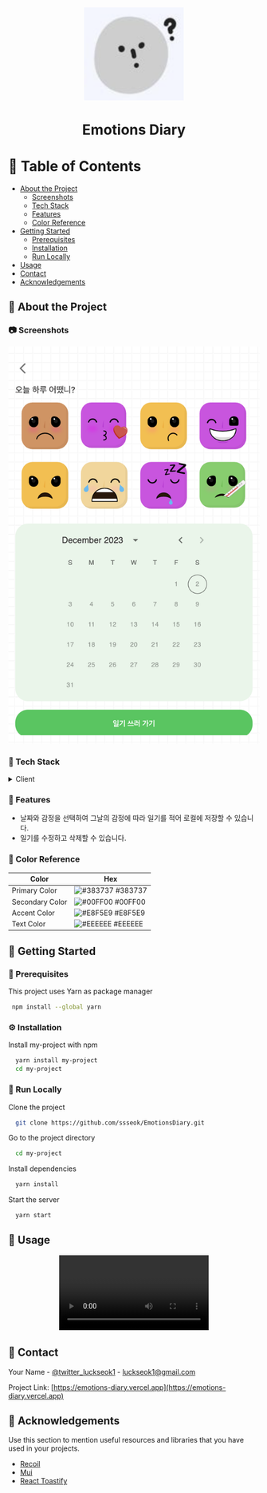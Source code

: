 <div align="center">

  <img src="public/emotion.png" alt="logo" width="200" height="auto" />
  <h1>Emotions Diary</h1>
</div>

<!-- Table of Contents -->

# 📔 Table of Contents

- [About the Project](#🌟-about-the-project)
  - [Screenshots](#📷-screenshots)
  - [Tech Stack](#👾-tech-stack)
  - [Features](#🎯-features)
  - [Color Reference](#🎨-color-reference)
  <!-- - [Environment Variables](#key-environment-variables) -->
- [Getting Started](#🧰-getting-started)
  - [Prerequisites](#🚨-prerequisites)
  - [Installation](#⚙️-installation)
  - [Run Locally](#🏃-run-locally)
    <!-- - [Running Tests](#test_tube-running-tests) -->
    <!-- - [Deployment](#triangular_flag_on_post-deployment) -->
- [Usage](#👀-usage)
  <!-- - [Roadmap](#compass-roadmap) -->
  <!-- - [Contributing](#wave-contributing) -->
    <!-- - [Code of Conduct](#scroll-code-of-conduct) -->
  <!-- - [FAQ](#grey_question-faq) -->
  <!-- - [License](#warning-license) -->
- [Contact](#🤝-contact)
- [Acknowledgements](#💎-acknowledgements)

<!-- About the Project -->

## 🌟 About the Project

<!-- Screenshots -->

### 📷 Screenshots

<div align="center"> 
  <img src="public/myimg.png" alt="screenshot" />
</div>

<!-- TechStack -->

### 👾 Tech Stack

<details>
  <summary>Client</summary>
  <ul>
    <li><a href="https://www.typescriptlang.org/">Typescript</a></li>
    <li><a href="https://reactjs.org/">React.js</a></li>
    <li><a href="https://tailwindcss.com/">TailwindCSS</a></li>
  </ul>
</details>

<!-- <details>
  <summary>Server</summary>
  <ul>
    <li><a href="https://www.typescriptlang.org/">Typescript</a></li>
    <li><a href="https://expressjs.com/">Express.js</a></li>
    <li><a href="https://go.dev/">Golang</a></li>
    <li><a href="https://nestjs.com/">Nest.js</a></li>
    <li><a href="https://socket.io/">SocketIO</a></li>
    <li><a href="https://www.prisma.io/">Prisma</a></li>
    <li><a href="https://www.apollographql.com/">Apollo</a></li>
    <li><a href="https://graphql.org/">GraphQL</a></li>
  </ul>
</details>

<details>
<summary>Database</summary>
  <ul>
    <li><a href="https://www.mysql.com/">MySQL</a></li>
    <li><a href="https://www.postgresql.org/">PostgreSQL</a></li>
    <li><a href="https://redis.io/">Redis</a></li>
    <li><a href="https://neo4j.com/">Neo4j</a></li>
    <li><a href="https://www.mongodb.com/">MongoDB</a></li>
  </ul>
</details>

<details>
<summary>DevOps</summary>
  <ul>
    <li><a href="https://www.docker.com/">Docker</a></li>
    <li><a href="https://www.jenkins.io/">Jenkins</a></li>
    <li><a href="https://circleci.com/">CircleCLI</a></li>
  </ul>
</details> -->

<!-- Features -->

### 🎯 Features

- 날짜와 감정을 선택하여 그날의 감정에 따라 일기를 적어 로컬에 저장할 수 있습니다.
- 일기를 수정하고 삭제할 수 있습니다.

<!-- Color Reference -->

### 🎨 Color Reference

| Color           | Hex                                                              |
| --------------- | ---------------------------------------------------------------- |
| Primary Color   | ![#383737](https://via.placeholder.com/10/383737?text=+) #383737 |
| Secondary Color | ![#00FF00](https://via.placeholder.com/10/00FF00?text=+) #00FF00 |
| Accent Color    | ![#E8F5E9](https://via.placeholder.com/10/E8F5E9?text=+) #E8F5E9 |
| Text Color      | ![#EEEEEE](https://via.placeholder.com/10/EEEEEE?text=+) #EEEEEE |

<!-- Env Variables -->

<!-- ### 🔑 Environment Variables

To run this project, you will need to add the following environment variables to your .env file

`API_KEY`

`ANOTHER_API_KEY` -->

<!-- Getting Started -->

## 🧰 Getting Started

<!-- Prerequisites -->

### 🚨 Prerequisites

This project uses Yarn as package manager

```bash
 npm install --global yarn
```

<!-- Installation -->

### ⚙️ Installation

Install my-project with npm

```bash
  yarn install my-project
  cd my-project
```

<!-- Running Tests -->

<!-- ### 🧪 Running Tests

To run tests, run the following command

```bash
  yarn test test
``` -->

<!-- Run Locally -->

### 🏃 Run Locally

Clone the project

```bash
  git clone https://github.com/ssseok/EmotionsDiary.git
```

Go to the project directory

```bash
  cd my-project
```

Install dependencies

```bash
  yarn install
```

Start the server

```bash
  yarn start
```

<!-- Deployment -->

<!-- ### 🚩 Deployment

To deploy this project run

```bash
  yarn deploy
``` -->

<!-- Usage -->

## 👀 Usage

<div align="center">
  <video controls>
    <source src="public/myvideo.mov" type="video/mp4">
  </video>
</div>

<!-- Use this space to tell a little more about your project and how it can be used. Show additional screenshots, code samples, demos or link to other resources.

```javascript
import Component from "my-project";

function App() {
  return <Component />;
}
``` -->

<!-- Roadmap -->
<!--
## 🧭 Roadmap

- [x] Todo 1
- [ ] Todo 2 -->

<!-- Contributing -->

<!-- ## 👋 Contributing

<a href="https://github.com/Louis3797/awesome-readme-template/graphs/contributors">
  <img src="https://contrib.rocks/image?repo=Louis3797/awesome-readme-template" />
</a>

Contributions are always welcome!

See `contributing.md` for ways to get started. -->

<!-- Code of Conduct -->

<!-- ### 📜 Code of Conduct

Please read the [Code of Conduct](https://github.com/Louis3797/awesome-readme-template/blob/master/CODE_OF_CONDUCT.md) -->

<!-- FAQ -->

<!-- ## ❔ FAQ

- Question 1

  - Answer 1

- Question 2

  - Answer 2 -->

<!-- License -->

<!-- ## ⚠️ License

Distributed under the no License. See LICENSE.txt for more information. -->

<!-- Contact -->

## 🤝 Contact

Your Name - [@twitter_luckseok1](https://twitter.com/luckseok1) - luckseok1@gmail.com

Project Link: [https://emotions-diary.vercel.app](https://emotions-diary.vercel.app)

<!-- Acknowledgments -->

## 💎 Acknowledgements

Use this section to mention useful resources and libraries that you have used in your projects.

- [Recoil](https://recoiljs.org/ko/)
- [Mui](https://mui.com/)
- [React Toastify](https://fkhadra.github.io/react-toastify/introduction)

